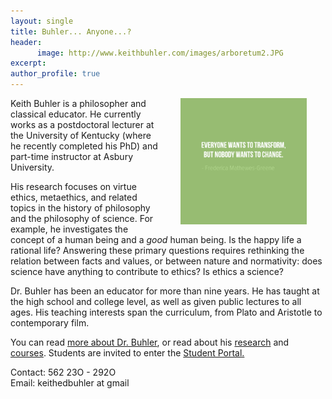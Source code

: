 ```yaml
---
layout: single
title: Buhler... Anyone...?
header: 
      image: http://www.keithbuhler.com/images/arboretum2.JPG
excerpt: 
author_profile: true
---
```


<img src="/images/greene5.jpeg" alt="Transform by changing" hspace="30px" align="right" width="40%"> 

Keith Buhler is a philosopher and classical educator. He currently works as a postdoctoral lecturer at the University of Kentucky (where he recently completed his PhD) and part-time instructor at Asbury University. 

His research focuses on virtue ethics, metaethics, and related topics in the history of philosophy and the philosophy of science. For example, he investigates the concept of a human being and a *good* human being. Is the happy life a rational life? Answering these primary questions requires rethinking the relation between facts and values, or between nature and normativity: does science have anything to contribute to ethics? Is ethics a science? 

Dr. Buhler has been an educator for more than nine years. He has taught at the high school and college level, as well as given public lectures to all ages. His teaching interests span the curriculum, from Plato and Aristotle to contemporary film. 

You can read [more about Dr. Buhler](/about), or read about his [research](/research) and [courses](/teaching). Students are invited to enter the [Student Portal.](/students) 

Contact: 562 23O - 292O  
Email: keithedbuhler at gmail